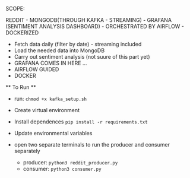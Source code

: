 SCOPE:

REDDIT - MONGODB(THROUGH KAFKA - STREAMING) - GRAFANA (SENTIMENT ANALYSIS DASHBOARD) - ORCHESTRATED BY AIRFLOW - DOCKERIZED

- Fetch data daily (filter by date) - streaming included
- Load the needed data into MongoDB
- Carry out sentiment analysis (not suure of this part yet)
- GRAFANA COMES IN HERE ...
- AIRFLOW GUIDED
- DOCKER


** To Run **
- run: `chmod +x kafka_setup.sh`

- Create virtual environment

- Install dependences `pip install -r requirements.txt`

- Update environmental variables

- open two separate terminals to run the producer and consumer separately
    - producer: `python3 reddit_producer.py`
    - consumer: `python3 consumer.py`
